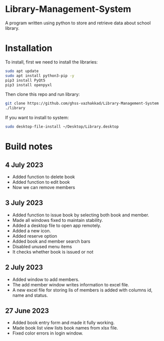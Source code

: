 # Library-Management-System
A program written using python to store and retrieve data about school library.

# Installation
To install, first we need to install the libraries:
```sh
sudo apt update
sudo apt install python3-pip -y
pip3 install PyQt5
pip3 install openpyxl
```
Then clone this repo and run library:

```sh 
git clone https://github.com/ghss-vazhakkad/Library-Management-System
./library
```

If you want to install to system:
```sh
sudo desktop-file-install ~/Desktop/Library.desktop
```

# Build notes
## 4 July 2023
* Added function to delete book
* Added function to edit book
* Now we can remove members
## 3 July 2023
* Added function to issue book by selecting both book and member.
* Made all windows fixed to maintain stability.
* Added a desktop file to open app remotely.
* Added a new icon.
* Added reserve option
* Added book and member search bars
* Disabled unused menu items
* It checks whether book is issued or not
## 2 July 2023
* Added window to add members.
* The add member window writes information to excel file.
* A new excel file for storing lis of members is added with columns id, name and status.
## 27 June 2023
* Added book entry form and made it fully working.
* Made book list view lists book names from xlsx file.
* Fixed color errors in login window.